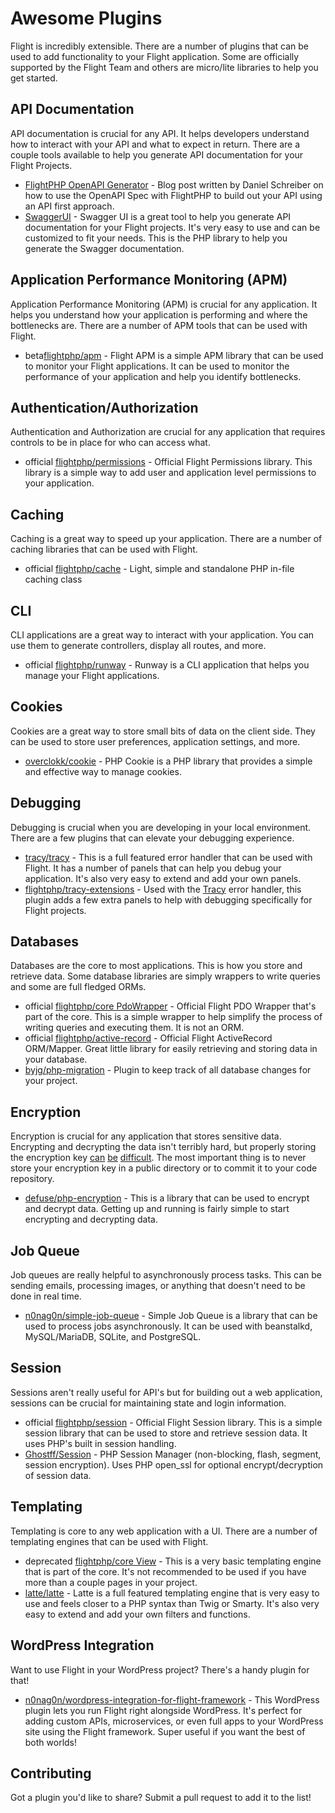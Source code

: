 # Awesome Plugins

Flight is incredibly extensible. There are a number of plugins that can be used to add functionality to your Flight application. Some are officially supported by the Flight Team and others are micro/lite libraries to help you get started.

## API Documentation

API documentation is crucial for any API. It helps developers understand how to interact with your API and what to expect in return. There are a couple tools available to help you generate API documentation for your Flight Projects.

- [FlightPHP OpenAPI Generator](https://dev.to/danielsc/define-generate-and-implement-an-api-first-approach-with-openapi-generator-and-flightphp-1fb3) - Blog post written by Daniel Schreiber on how to use the OpenAPI Spec with FlightPHP to build out your API using an API first approach.
- [SwaggerUI](https://github.com/zircote/swagger-php) - Swagger UI is a great tool to help you generate API documentation for your Flight projects. It's very easy to use and can be customized to fit your needs. This is the PHP library to help you generate the Swagger documentation.

## Application Performance Monitoring (APM)

Application Performance Monitoring (APM) is crucial for any application. It helps you understand how your application is performing and where the bottlenecks are. There are a number of APM tools that can be used with Flight.
- <span class="badge bg-info">beta</span>[flightphp/apm](/awesome-plugins/apm) - Flight APM is a simple APM library that can be used to monitor your Flight applications. It can be used to monitor the performance of your application and help you identify bottlenecks.

## Authentication/Authorization

Authentication and Authorization are crucial for any application that requires controls to be in place for who can access what. 

- <span class="badge bg-primary">official</span> [flightphp/permissions](/awesome-plugins/permissions) - Official Flight Permissions library. This library is a simple way to add user and application level permissions to your application. 

## Caching

Caching is a great way to speed up your application. There are a number of caching libraries that can be used with Flight.

- <span class="badge bg-primary">official</span> [flightphp/cache](/awesome-plugins/php-file-cache) - Light, simple and standalone PHP in-file caching class

## CLI

CLI applications are a great way to interact with your application. You can use them to generate controllers, display all routes, and more.

- <span class="badge bg-primary">official</span> [flightphp/runway](/awesome-plugins/runway) - Runway is a CLI application that helps you manage your Flight applications.

## Cookies

Cookies are a great way to store small bits of data on the client side. They can be used to store user preferences, application settings, and more.

- [overclokk/cookie](/awesome-plugins/php-cookie) - PHP Cookie is a PHP library that provides a simple and effective way to manage cookies.

## Debugging

Debugging is crucial when you are developing in your local environment. There are a few plugins that can elevate your debugging experience.

- [tracy/tracy](/awesome-plugins/tracy) - This is a full featured error handler that can be used with Flight. It has a number of panels that can help you debug your application. It's also very easy to extend and add your own panels.
- [flightphp/tracy-extensions](/awesome-plugins/tracy-extensions) - Used with the [Tracy](/awesome-plugins/tracy) error handler, this plugin adds a few extra panels to help with debugging specifically for Flight projects.

## Databases

Databases are the core to most applications. This is how you store and retrieve data. Some database libraries are simply wrappers to write queries and some are full fledged ORMs.

- <span class="badge bg-primary">official</span> [flightphp/core PdoWrapper](/awesome-plugins/pdo-wrapper) - Official Flight PDO Wrapper that's part of the core. This is a simple wrapper to help simplify the process of writing queries and executing them. It is not an ORM.
- <span class="badge bg-primary">official</span> [flightphp/active-record](/awesome-plugins/active-record) - Official Flight ActiveRecord ORM/Mapper. Great little library for easily retrieving and storing data in your database.
- [byjg/php-migration](/awesome-plugins/migrations) - Plugin to keep track of all database changes for your project.

## Encryption

Encryption is crucial for any application that stores sensitive data. Encrypting and decrypting the data isn't terribly hard, but properly storing the encryption key [can](https://stackoverflow.com/questions/6767839/where-should-i-store-an-encryption-key-for-php#:~:text=Write%20a%20php%20config%20file%20and%20store%20it,folder%20is%20not%20accessible%20to%20the%20end%20user.) [be](https://www.reddit.com/r/PHP/comments/luqsn/the_encryption_key_where_do_you_store_it/) [difficult](https://security.stackexchange.com/questions/48047/location-to-store-an-encryption-key). The most important thing is to never store your encryption key in a public directory or to commit it to your code repository.

- [defuse/php-encryption](/awesome-plugins/php-encryption) - This is a library that can be used to encrypt and decrypt data. Getting up and running is fairly simple to start encrypting and decrypting data.

## Job Queue

Job queues are really helpful to asynchronously process tasks. This can be sending emails, processing images, or anything that doesn't need to be done in real time.

- [n0nag0n/simple-job-queue](/awesome-plugins/simple-job-queue) - Simple Job Queue is a library that can be used to process jobs asynchronously. It can be used with beanstalkd, MySQL/MariaDB, SQLite, and PostgreSQL.

## Session

Sessions aren't really useful for API's but for building out a web application, sessions can be crucial for maintaining state and login information.

- <span class="badge bg-primary">official</span> [flightphp/session](/awesome-plugins/session) - Official Flight Session library. This is a simple session library that can be used to store and retrieve session data. It uses PHP's built in session handling.
- [Ghostff/Session](/awesome-plugins/ghost-session) - PHP Session Manager (non-blocking, flash, segment, session encryption). Uses PHP open_ssl for optional encrypt/decryption of session data.

## Templating

Templating is core to any web application with a UI. There are a number of templating engines that can be used with Flight.

- <span class="badge bg-warning">deprecated</span> [flightphp/core View](/learn#views) - This is a very basic templating engine that is part of the core. It's not recommended to be used if you have more than a couple pages in your project.
- [latte/latte](/awesome-plugins/latte) - Latte is a full featured templating engine that is very easy to use and feels closer to a PHP syntax than Twig or Smarty. It's also very easy to extend and add your own filters and functions.

## WordPress Integration

Want to use Flight in your WordPress project? There's a handy plugin for that!

- [n0nag0n/wordpress-integration-for-flight-framework](/awesome-plugins/n0nag0n_wordpress) - This WordPress plugin lets you run Flight right alongside WordPress. It's perfect for adding custom APIs, microservices, or even full apps to your WordPress site using the Flight framework. Super useful if you want the best of both worlds!

## Contributing

Got a plugin you'd like to share? Submit a pull request to add it to the list!